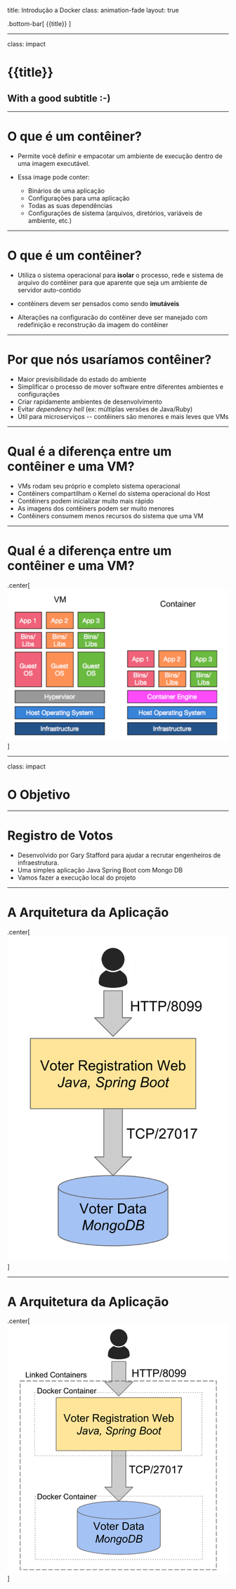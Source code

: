 title: Introdução a Docker
class: animation-fade
layout: true

<!-- This slide will serve as the base layout for all your slides -->
.bottom-bar[
  {{title}}
]

---

class: impact

# {{title}}
## With a good subtitle :-)

---

# O que é um contêiner?

* Permite você definir e empacotar um ambiente de execução dentro de uma imagem executável.

* Essa image pode conter:
  * Binários de uma aplicação
  * Configurações para uma aplicação
  * Todas as suas dependências
  * Configurações de sistema (arquivos, diretórios, variáveis de ambiente, etc.)

---

# O que é um contêiner?

* Utiliza o sistema operacional para **isolar** o processo, rede e sistema de arquivo do contêiner para que aparente que seja um ambiente de servidor auto-contido

* contêiners devem ser pensados como sendo **imutáveis**
 * Alterações na configuracão do contêiner deve ser manejado com redefinição e reconstrução da imagem do contêiner

---

# Por que nós usaríamos contêiner?

* Maior previsibilidade do estado do ambiente
* Simplificar o processo de mover software entre diferentes ambientes e configurações
* Criar rapidamente ambientes de desenvolvimento
* Evitar _dependency hell_ (ex: múltiplas versões de Java/Ruby)
* Útil para microserviços -- contêiners são menores e mais leves que VMs

---

# Qual é a diferença entre um contêiner e uma VM?

* VMs rodam seu próprio e completo sistema operacional
* Contêiners compartilham o Kernel do sistema operacional do Host
* Contêiners podem inicializar muito mais rápido
* As imagens dos contêiners podem ser muito menores
* Contêiners consumem menos recursos do sistema que uma VM

---

# Qual é a diferença entre um contêiner e uma VM?

.center[![VM vs Container](./imgs/vmVScontainer.png)]

---

class: impact

# O Objetivo

---

# Registro de Votos

* Desenvolvido por Gary Stafford para ajudar a recrutar engenheiros de infraestrutura.
* Uma simples aplicação Java Spring Boot com Mongo DB
* Vamos fazer a execução local do projeto

---

# A Arquitetura da Aplicação

.center[![VM vs Container](./imgs/arquitetura.png)]

---

# A Arquitetura da Aplicação

.center[![VM vs Container](./imgs/arquitetura2.png)]